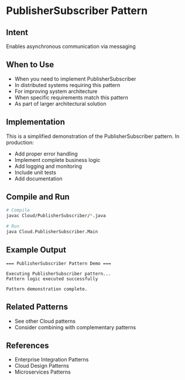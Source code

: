 # PublisherSubscriber Pattern

## Intent
Enables asynchronous communication via messaging

## When to Use
- When you need to implement PublisherSubscriber
- In distributed systems requiring this pattern
- For improving system architecture
- When specific requirements match this pattern
- As part of larger architectural solution

## Implementation
This is a simplified demonstration of the PublisherSubscriber pattern. In production:
- Add proper error handling
- Implement complete business logic
- Add logging and monitoring
- Include unit tests
- Add documentation

## Compile and Run
```bash
# Compile
javac Cloud/PublisherSubscriber/*.java

# Run
java Cloud.PublisherSubscriber.Main
```

## Example Output
```
=== PublisherSubscriber Pattern Demo ===

Executing PublisherSubscriber pattern...
Pattern logic executed successfully

Pattern demonstration complete.
```

## Related Patterns
- See other Cloud patterns
- Consider combining with complementary patterns

## References
- Enterprise Integration Patterns
- Cloud Design Patterns
- Microservices Patterns
